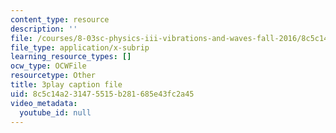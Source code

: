 ```yaml
---
content_type: resource
description: ''
file: /courses/8-03sc-physics-iii-vibrations-and-waves-fall-2016/8c5c14a231475515b281685e43fc2a45_VkbtIDSHfSc.vtt
file_type: application/x-subrip
learning_resource_types: []
ocw_type: OCWFile
resourcetype: Other
title: 3play caption file
uid: 8c5c14a2-3147-5515-b281-685e43fc2a45
video_metadata:
  youtube_id: null
---
```

